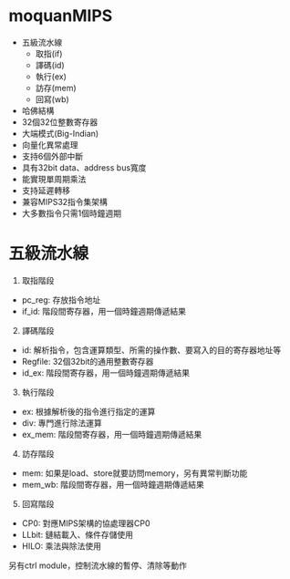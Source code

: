 # moquanMIPS
- 五級流水線
  - 取指(if)
  - 譯碼(id)
  - 執行(ex)
  - 訪存(mem)
  - 回寫(wb)
- 哈佛結構
- 32個32位整數寄存器
- 大端模式(Big-Indian)
- 向量化異常處理
- 支持6個外部中斷
- 具有32bit data、address bus寬度
- 能實現單周期乘法
- 支持延遲轉移
- 兼容MIPS32指令集架構
- 大多數指令只需1個時鐘週期

# 五級流水線
1. 取指階段
  - pc_reg: 存放指令地址
  - if_id: 階段間寄存器，用一個時鐘週期傳遞結果
2. 譯碼階段
  - id: 解析指令，包含運算類型、所需的操作數、要寫入的目的寄存器地址等
  - Regfile: 32個32bit的通用整數寄存器
  - id_ex: 階段間寄存器，用一個時鐘週期傳遞結果
3. 執行階段
  - ex: 根據解析後的指令進行指定的運算
  - div: 專門進行除法運算
  - ex_mem: 階段間寄存器，用一個時鐘週期傳遞結果
4. 訪存階段
  - mem: 如果是load、store就要訪問memory，另有異常判斷功能
  - mem_wb: 階段間寄存器，用一個時鐘週期傳遞結果
5. 回寫階段
  - CP0: 對應MIPS架構的協處理器CP0
  - LLbit: 鏈結載入、條件存儲使用
  - HILO: 乘法與除法使用

另有ctrl module，控制流水線的暫停、清除等動作

